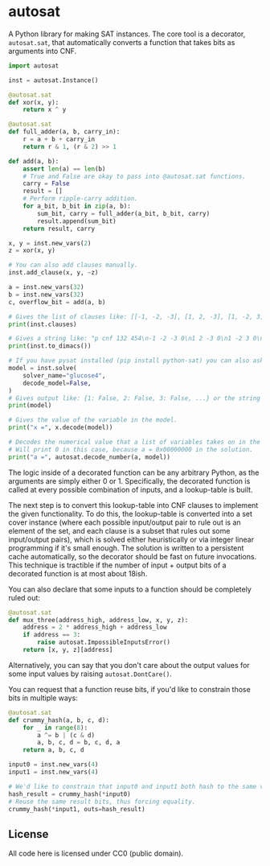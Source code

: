autosat
=======

A Python library for making SAT instances.
The core tool is a decorator, `autosat.sat`, that automatically converts a function that takes bits as arguments into CNF.

```python
import autosat

inst = autosat.Instance()

@autosat.sat
def xor(x, y):
    return x ^ y

@autosat.sat
def full_adder(a, b, carry_in):
    r = a + b + carry_in
    return r & 1, (r & 2) >> 1

def add(a, b):
    assert len(a) == len(b)
    # True and False are okay to pass into @autosat.sat functions.
    carry = False
    result = []
    # Perform ripple-carry addition.
    for a_bit, b_bit in zip(a, b):
        sum_bit, carry = full_adder(a_bit, b_bit, carry)
        result.append(sum_bit)
    return result, carry

x, y = inst.new_vars(2)
z = xor(x, y)

# You can also add clauses manually.
inst.add_clause(x, y, ~z)

a = inst.new_vars(32)
b = inst.new_vars(32)
c, overflow_bit = add(a, b)

# Gives the list of clauses like: [[-1, -2, -3], [1, 2, -3], [1, -2, 3], ...]
print(inst.clauses)

# Gives a string like: "p cnf 132 454\n-1 -2 -3 0\n1 2 -3 0\n1 -2 3 0\n ..."
print(inst.to_dimacs())

# If you have pysat installed (pip install python-sat) you can also ask it for solutions:
model = inst.solve(
    solver_name="glucose4",
    decode_model=False,
)
# Gives output like: {1: False, 2: False, 3: False, ...} or the string "UNSAT"
print(model)

# Gives the value of the variable in the model.
print("x =", x.decode(model))

# Decodes the numerical value that a list of variables takes on in the model.
# Will print 0 in this case, because a = 0x00000000 in the solution.
print("a =", autosat.decode_number(a, model))
```

The logic inside of a decorated function can be any arbitrary Python, as the arguments are simply either 0 or 1.
Specifically, the decorated function is called at every possible combination of inputs, and a lookup-table is built.

The next step is to convert this lookup-table into CNF clauses to implement the given functionality.
To do this, the lookup-table is converted into a set cover instance (where each possible input/output pair to rule out is an element of the set, and each clause is a subset that rules out some input/output pairs), which is solved either heuristically or via integer linear programming if it's small enough.
The solution is written to a persistent cache automatically, so the decorator should be fast on future invocations.
This technique is tractible if the number of input + output bits of a decorated function is at most about 18ish.

You can also declare that some inputs to a function should be completely ruled out:

```python
@autosat.sat
def mux_three(address_high, address_low, x, y, z):
    address = 2 * address_high + address_low
    if address == 3:
        raise autosat.ImpossibleInputsError()
    return [x, y, z][address]
```

Alternatively, you can say that you don't care about the output values for some input values by raising `autosat.DontCare()`.

You can request that a function reuse bits, if you'd like to constrain those bits in multiple ways:

```python
@autosat.sat
def crummy_hash(a, b, c, d):
    for _ in range(8):
        a ^= b | (c & d)
        a, b, c, d = b, c, d, a
    return a, b, c, d

input0 = inst.new_vars(4)
input1 = inst.new_vars(4)

# We'd like to constrain that input0 and input1 both hash to the same value.
hash_result = crummy_hash(*input0)
# Reuse the same result bits, thus forcing equality.
crummy_hash(*input1, outs=hash_result)
```

License
-------

All code here is licensed under CC0 (public domain).


